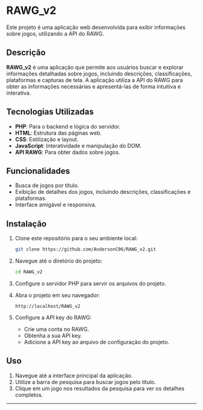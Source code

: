 # RAWG_v2

Este projeto é uma aplicação web desenvolvida para exibir informações sobre jogos, utilizando a API do RAWG.

## Descrição

**RAWG_v2** é uma aplicação que permite aos usuários buscar e explorar informações detalhadas sobre jogos, incluindo descrições, classificações, plataformas e capturas de tela. A aplicação utiliza a API do RAWG para obter as informações necessárias e apresentá-las de forma intuitiva e interativa.

## Tecnologias Utilizadas

- **PHP**: Para o backend e lógica do servidor.
- **HTML**: Estrutura das páginas web.
- **CSS**: Estilização e layout.
- **JavaScript**: Interatividade e manipulação do DOM.
- **API RAWG**: Para obter dados sobre jogos.

## Funcionalidades

- Busca de jogos por título.
- Exibição de detalhes dos jogos, incluindo descrições, classificações e plataformas.
- Interface amigável e responsiva.

## Instalação

1. Clone este repositório para o seu ambiente local:
    ```bash
    git clone https://github.com/AndersonC96/RAWG_v2.git
    ```
2. Navegue até o diretório do projeto:
    ```bash
    cd RAWG_v2
    ```
3. Configure o servidor PHP para servir os arquivos do projeto.
4. Abra o projeto em seu navegador:
    ```arduino
    http://localhost/RAWG_v2
    ```

5. Configure a API key do RAWG:
    - Crie uma conta no RAWG.
    - Obtenha a sua API key.
    - Adicione a API key ao arquivo de configuração do projeto.

## Uso

1. Navegue até a interface principal da aplicação.
2. Utilize a barra de pesquisa para buscar jogos pelo título.
3. Clique em um jogo nos resultados da pesquisa para ver os detalhes completos.

---
